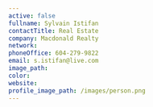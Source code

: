 ```yaml
---
active: false
fullname: Sylvain Istifan
contactTitle: Real Estate
company: Macdonald Realty
network:
phoneOffice: 604-279-9822
email: s.istifan@live.com
image_path:
color:
website:
profile_image_path: /images/person.png
---
```




